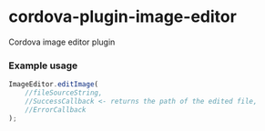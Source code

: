 # cordova-plugin-image-editor

Cordova image editor plugin

### Example usage
```javascript
ImageEditor.editImage(
    //fileSourceString,
    //SuccessCallback <- returns the path of the edited file,
    //ErrorCallback
);
```